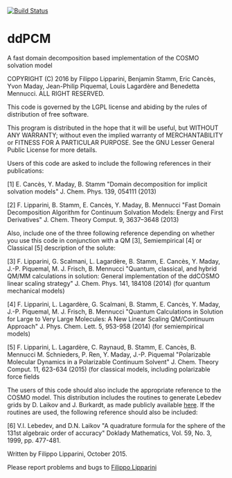 [![Build Status](https://travis-ci.org/robertodr/ddPCM.svg?branch=master)](https://travis-ci.org/robertodr/ddPCM)

# ddPCM
A fast domain decomposition based implementation of the COSMO solvation model

COPYRIGHT (C) 2016 by Filippo Lipparini, Benjamin Stamm, Eric Cancès,
Yvon Maday, Jean-Philip Piquemal, Louis Lagardère and Benedetta Mennucci.
                          ALL RIGHT RESERVED.

This code is governed by the LGPL license and abiding by the rules of
distribution of free software.

This program is distributed in the hope that it will be useful, but
WITHOUT ANY WARRANTY; without even the implied warranty of MERCHANTABILITY
or FITNESS FOR A PARTICULAR PURPOSE.
See the GNU Lesser General Public License for more details.

Users of this code are asked to include the following references in their
publications:

[1] E. Cancès, Y. Maday, B. Stamm
    "Domain decomposition for implicit solvation models"
    J. Chem. Phys. 139, 054111 (2013)

[2] F. Lipparini, B. Stamm, E. Cancès, Y. Maday, B. Mennucci
    "Fast Domain Decomposition Algorithm for Continuum Solvation Models:
     Energy and First Derivatives"
    J. Chem. Theory Comput. 9, 3637–3648 (2013)

Also, include one of the three following reference depending on whether you
use this code in conjunction with a QM [3], Semiempirical [4] or Classical [5]
description of the solute:

[3] F. Lipparini, G. Scalmani, L. Lagardère, B. Stamm, E. Cancès, Y. Maday,
    J.-P. Piquemal, M. J. Frisch, B. Mennucci
    "Quantum, classical, and hybrid QM/MM calculations in solution: General
     implementation of the ddCOSMO linear scaling strategy"
    J. Chem. Phys. 141, 184108 (2014)
    (for quantum mechanical models)

[4] F. Lipparini, L. Lagardère, G. Scalmani, B. Stamm, E. Cancès, Y. Maday,
    J.-P. Piquemal, M. J. Frisch, B. Mennucci
    "Quantum Calculations in Solution for Large to Very Large Molecules:
     A New Linear Scaling QM/Continuum Approach"
    J. Phys. Chem. Lett. 5, 953-958 (2014)
    (for semiempirical models)

[5] F. Lipparini, L. Lagardère, C. Raynaud, B. Stamm, E. Cancès, B. Mennucci
    M. Schnieders, P. Ren, Y. Maday, J.-P. Piquemal
    "Polarizable Molecular Dynamics in a Polarizable Continuum Solvent"
    J. Chem. Theory Comput. 11, 623-634 (2015)
    (for classical models, including polarizable force fields

The users of this code should also include the appropriate reference to the
COSMO model. This distribution includes the routines to generate Lebedev
grids by D. Laikov and J. Burkardt, as made publicly available [here](https://people.sc.fsu.edu/~jburkardt/f_src/sphere_lebedev_rule/sphere_lebedev_rule.html).
If the routines are used, the following reference should also be included:

[6] V.I. Lebedev, and D.N. Laikov
    "A quadrature formula for the sphere of the 131st
     algebraic order of accuracy"
    Doklady Mathematics, Vol. 59, No. 3, 1999, pp. 477-481.

Written by Filippo Lipparini, October 2015.

Please report problems and bugs to [Filippo Lipparini](mailto:filippo.lipparini@gmail.com)

